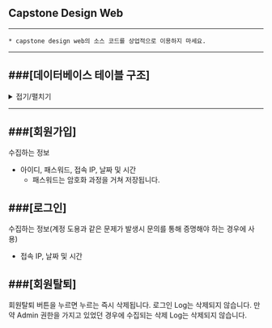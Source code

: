 ## Capstone Design Web
---
```
* capstone design web의 소스 코드를 상업적으로 이용하지 마세요.
```
---
###[데이터베이스 테이블 구조]
---
<details>
<summary>접기/펼치기</summary>
<div markdown="1">
  
|users|user_sign_log|user_admin_log|
|--|--|--|
|id|idx||idx|
|username|connected_id|connected_id|
|password|ipaddress|category|
|ipaddress|datetime|ipaddress|
|role||datetime|
|created_at|||
  
</div>
</details>

---
###[회원가입]
---
수집하는 정보
- 아이디, 패스워드, 접속 IP, 날짜 및 시간
  - 패스워드는 암호화 과정을 거쳐 저장됩니다.

###[로그인]
---
수집하는 정보(계정 도용과 같은 문제가 발생시 문의를 통해 증명해야 하는 경우에 사용)
- 접속 IP, 날짜 및 시간

###[회원탈퇴]
---
회원탈퇴 버튼을 누르면 누르는 즉시 삭제됩니다.
로그인 Log는 삭제되지 않습니다.
만약 Admin 권한을 가지고 있었던 경우에 수집되는 삭제 Log는 삭제되지 않습니다.
